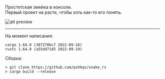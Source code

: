 Простетская змейка в консоли.\
Первый проект на расте, чтобы хоть как-то его понять.

![alt preview](https://i.imgur.com/2RzwMHf.png)

---

На момент написания:

```shell
cargo 1.64.0 (387270bc7 2022-09-16)
rustc 1.64.0 (a55dd71d5 2022-09-19)
```

Сборка:

```shell
> git clone https://github.com/pshkqs/snake_rs
> cargo build --release
```

